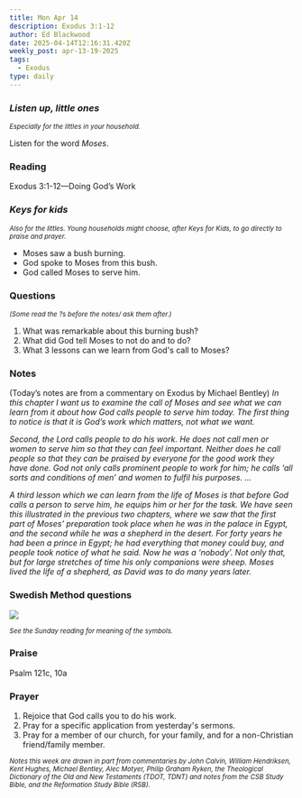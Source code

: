 ```yaml
---
title: Mon Apr 14
description: Exodus 3:1-12
author: Ed Blackwood
date: 2025-04-14T12:16:31.420Z
weekly_post: apr-13-19-2025
tags:
  - Exodus
type: daily
---
```

### *Listen up, little ones*

<div><small><i>Especially for the littles in your household.</i></small></div>

Listen for the word *Moses*.

### Reading

Exodus 3:1-12—Doing God’s Work

### *Keys for kids*

<div><small><i>Also for the littles. Young households might choose, after Keys for Kids, to go directly to praise and prayer.</i></small></div>

* Moses saw a bush burning.
* God spoke to Moses from this bush.
* God called Moses to serve him.

### Questions

<div><small><i>(Some read the ?s before the notes/ ask them after.)</i></small></div>

1. What was remarkable about this burning bush?
2. What did God tell Moses to not do and to do?
3. What 3 lessons can we learn from God's call to Moses?

### Notes

(Today’s notes are from a commentary on Exodus by Michael Bentley)	*In this chapter I want us to examine the call of Moses and see what we can learn from it about how God calls people to serve him today. The first thing to notice is that it is God’s work which matters, not what we want.*

*Second, the Lord calls people to do his work. He does not call men or women to serve him so that they can feel important. Neither does he call people so that they can be praised by everyone for the good work they have done. God not only calls prominent people to work for him; he calls ‘all sorts and conditions of men’ and women to fulfil his purposes. …*

*A third lesson which we can learn from the life of Moses is that before God calls a person to serve him, he equips him or her for the task. We have seen this illustrated in the previous two chapters, where we saw that the first part of Moses’ preparation took place when he was in the palace in Egypt, and the second while he was a shepherd in the desert. For forty years he had been a prince in Egypt; he had everything that money could buy, and people took notice of what he said. Now he was a ‘nobody’. Not only that, but for large stretches of time his only companions were sheep. Moses lived the life of a shepherd, as David was to do many years later.*

### Swedish Method questions

![](/static/img/family_worship_study_ed-swedish_questions.png)

<div><small><i>See the Sunday reading for meaning of the symbols.</i></small></div>

### Praise

P﻿salm 121c, 10a

### Prayer

1. Rejoice that God calls you to do his work.
2. Pray for a specific application from yesterday's sermons.
3. Pray for a member of our church, for your family, and for a non-Christian friend/family member.

<div><small><i>Notes this week are drawn in part from commentaries by John Calvin, William Hendriksen, Kent Hughes, Michael Bentley, Alec Motyer, Philip Graham Ryken, the Theological Dictionary of the Old and New Testaments (TDOT, TDNT) and notes from the CSB Study Bible, and the Reformation Study Bible (RSB).</i></small></div>